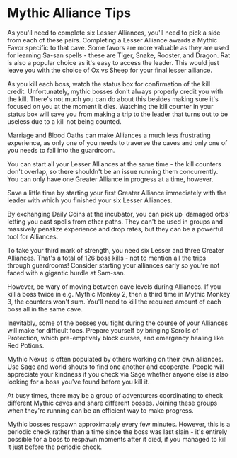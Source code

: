 # Mythic Alliance Tips

As you'll need to complete six Lesser Alliances, you'll need to pick a side from each of these pairs. Completing a Lesser Alliance awards a Mythic Favor specific to that cave. Some favors are more valuable as they are used for learning Sa-san spells - these are Tiger, Snake, Rooster, and Dragon. Rat is also a popular choice as it's easy to access the leader. This would just leave you with the choice of Ox vs Sheep for your final lesser alliance.

As you kill each boss, watch the status box for confirmation of the kill credit. Unfortunately, mythic bosses don't always properly credit you with the kill. There's not much you can do about this besides making sure it's focused on you at the moment it dies. Watching the kill counter in your status box will save you from making a trip to the leader that turns out to be useless due to a kill not being counted.

Marriage and Blood Oaths can make Alliances a much less frustrating experience, as only one of you needs to traverse the caves and only one of you needs to fall into the guardroom.

You can start all your Lesser Alliances at the same time - the kill counters don't overlap, so there shouldn't be an issue running them concurrently. You can only have one Greater Alliance in progress at a time, however.

Save a little time by starting your first Greater Alliance immediately with the leader with which you finished your six Lesser Alliances.

By exchanging Daily Coins at the incubator, you can pick up 'damaged orbs' letting you cast spells from other paths. They can't be used in groups and massively penalize experience and drop rates, but they can be a powerful tool for Alliances.

To take your third mark of strength, you need six Lesser and three Greater Alliances. That's a total of 126 boss kills - not to mention all the trips through guardrooms! Consider starting your alliances early so you're not faced with a gigantic hurdle at Sam-san.

However, be wary of moving between cave levels during Alliances. If you kill a boss twice in e.g. Mythic Monkey 2, then a third time in Mythic Monkey 3, the counters won't sum. You'll need to kill the required amount of each boss all in the same cave.

Inevitably, some of the bosses you fight during the course of your Alliances will make for difficult foes. Prepare yourself by bringing Scrolls of Protection, which pre-emptively block curses, and emergency healing like Red Potions.

Mythic Nexus is often populated by others working on their own alliances. Use Sage and world shouts to find one another and cooperate. People will appreciate your kindness if you check via Sage whether anyone else is also looking for a boss you've found before you kill it.

At busy times, there may be a group of adventurers coordinating to check different Mythic caves and share different bosses. Joining these groups when they're running can be an efficient way to make progress.

Mythic bosses respawn approximately every few minutes. However, this is a periodic check rather than a time since the boss was last slain - it's entirely possible for a boss to respawn moments after it died, if you managed to kill it just before the periodic check.